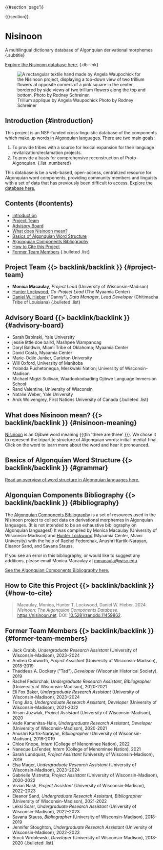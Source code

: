 {{#section 'page'}}
  <link rel=preload href=/images/textile.jpg as=image type=image/jpeg>
{{/section}}

# Nisinoon

A multilingual dictionary database of Algonquian derivational morphemes {.subtitle}

[Explore the Nisinoon database here.](/components) {.db-link}

<figure class=textile>
  <img alt='A rectangular textile hand made by Angela Waupochick for the Nisinoon project, displaying a top-down view of two trillium flowers at opposite corners of a pink square in the center, bordered by side views of two trillium flowers along the top and bottom. Photo by Rodney Schreiner.' src=/images/textile.jpg>
  <figcaption class=caption>
    <span>Trillium applique by Angela Waupochick</span>
    <span>Photo by Rodney Schreiner</span>
  </figcaption>
</figure>

<section class=intro>

## Introduction {#introduction}

This project is an NSF-funded cross-linguistic database of the components which make up words in Algonquian languages. There are two main goals:

1. To provide tribes with a source for lexical expansion for their language revitalization/reclamation projects.
2. To provide a basis for comprehensive reconstruction of Proto-Algonquian.
{.list .numbered}

This database is be a web-based, open-access, centralized resource for Algonquian word components, providing community members and linguists with a set of data that has previously been difficult to access. [Explore the database here.](/components)

</section>

## Contents {#contents}

- [Introduction](#introduction)
- [Project Team](#project-team)
- [Advisory Board](#advisory-board)
- [What does Nisinoon mean?](#nisinoon-meaning)
- [Basics of Algonquian Word Structure](#grammar)
- [Algonquian Components Bibliography](#bibliography)
- [How to Cite this Project](#how-to-cite)
- [Former Team Members](#former-team-members)
{.bulleted .list}

## Project Team {{> backlink/backlink }} {#project-team}

- **Monica Macaulay**, *Project Lead* (University of Wisconsin-Madison)
- [Hunter Lockwood][website-hunter], *Co-Project Lead* (The Myaamia Center)
- [Daniel W. Hieber][website-danny] ("Danny"), *Data Manager*, *Lead Developer* (Chitimacha Tribe of Louisiana)
{.bulleted .list}

## Advisory Board {{> backlink/backlink }} {#advisory-board}

- Sarah Babinski, Yale University
- jessie little doe baird, Mashpee Wampanoag
- Daryl Baldwin, Miami Tribe of Oklahoma; Myaamia Center
- David Costa, Myaamia Center
- Marie-Odile Junker, Carleton University
- Will Oxford, University of Manitoba
- Yolanda Pushetonequa, Meskwaki Nation; University of Wisconsin-Madison
- Michael Migizi Sullivan, Waadookodaading Ojibwe Language Immersion School
- Rand Valentine, University of Wisconsin
- Natalie Weber, Yale University
- Arok Wolvengrey, First Nations University of Canada
{.bulleted .list}

## What does Nisinoon mean? {{> backlink/backlink }} {#nisinoon-meaning}

[Nisinoon][nisinoon-entry] is an Ojibwe word meaning {{{tln 'there are three' }}}. We chose it to represent the tripartite structure of Algonquian words: initial-medial-final. Click on the word to learn more about the word and hear it pronounced.

## Basics of Algonquian Word Structure {{> backlink/backlink }} {#grammar}

[Read an overview of word structure in Algonquian languages here.](/grammar)

## Algonquian Components Bibliography {{> backlink/backlink }} {#bibliography}

The [Algonquian Components Bibliography](/bibliography) is a set of resources used in the Nisinoon project to collect data on derivational morphemes in Algonquian languages. (It is not intended to be an exhaustive bibliography on Algonquian languages!) It was compiled by Monica Macaulay (University of Wisconsin-Madison) and [Hunter Lockwood][website-hunter] (Myaamia Center, Miami University) with the help of Rachel Fedorchak, Anushri Kartik-Narayan, Eleanor Sand, and Savana Stauss.

If you see an error in this bibliography, or would like to suggest any additions, please email Monica Macaulay at [mmacaula@wisc.edu](mailto:mmacaula@wisc.edu).

[See the Algonquian Components Bibliography here.](/bibliography)

## How to Cite this Project {{> backlink/backlink }} {#how-to-cite}

> Macaulay, Monica, Hunter T. Lockwood, Daniel W. Hieber. 2024. *Nisinoon: The Algonquian Components Database*. <https://nisinoon.net>. DOI: [10.5281/zenodo.11459862][data-doi].

## Former Team Members {{> backlink/backlink }} {#former-team-members}

- Jack Crabb, *Undergraduate Research Assistant* (University of Wisconsin-Madison), 2023–2024
- Andrea Cudworth, *Project Assistant* (University of Wisconsin-Madison), 2018-2019
- Thaddeus A. Dockery ("Tad"), *Developer* (Wisconsin Historical Society), 2019
- Rachel Fedorchak, *Undergraduate Research Assistant*, *Bibliographer* (University of Wisconsin-Madison), 2020-2021
- Eli Fox Baker, *Undergraduate Research Assistant* (University of Wisconsin-Madison), 2023–2024
- Tong Jiao, *Undergraduate Research Assistant*, *Developer* (University of Wisconsin-Madison), 2021-2022
- Alison Jozwiak, *Project Assistant* (University of Wisconsin-Madison), 2020
- Vade Kamenitsa-Hale, *Undergraduate Research Assistant*, *Developer* (University of Wisconsin-Madison), 2020-2021
- Anushri Kartik-Narayan, *Bibliographer* (University of Wisconsin-Madison), 2018-2019
- Chloe Knope, *Intern* (College of Menominee Nation), 2022
- Naneque LaTender, *Intern* (College of Menominee Nation), 2021
- Sarah Lundquist, *Project Assistant* (University of Wisconsin-Madison), 2019
- Elsa Mager, *Undergraduate Research Assistant* (University of Wisconsin-Madison), 2023–2024
- Gabrielle Mistretta, *Project Assistant* (University of Wisconsin-Madison), 2020-2022
- Vivian Nash, *Project Assistant* (University of Wisconsin-Madison), 2022–2023
- Eleanor Sand, *Undergraduate Research Assistant*, *Bibliographer* (University of Wisconsin-Madison), 2021-2022
- Leksi Scarr, *Undergraduate Research Assistant* (University of Wisconsin-Madison), 2022–2023
- Savana Stauss, *Bibliographer* (University of Wisconsin-Madison), 2018-2019
- Jennifer Stoughton, *Undergraduate Research Assistant* (University of Wisconsin-Madison), 2022–2023
- Brock Wroblewski, *Developer* (University of Wisconsin-Madison), 2018-2020
{.bulleted .list}

<!-- LINKS -->
[data-doi]:       https://doi.org/10.5281/zenodo.11459862
[nisinoon-entry]: https://ojibwe.lib.umn.edu/main-entry/nisinoon-vii
[website-danny]:  https://github.com/dwhieb
[website-hunter]: https://miamioh.edu/myaamia-center/about/staff-faculty-affiliates/lockwood/index.html
